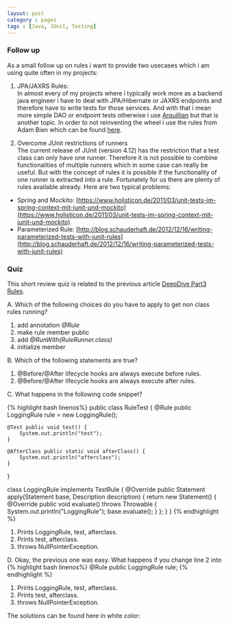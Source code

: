 ```yaml
---
layout: post
category : pages
tags : [Java, JUnit, Testing]
---
```


### Follow up

As a small follow up on rules i want to provide two usecases which i am using quite often in my projects: 

1. JPA/JAXRS Rules:<br/>
In almost every of my projects where i typically work more as a backend java engineer i have to deal with JPA/Hibernate or JAXRS endpoints and therefore 
have to write tests for those services. And with that i mean more simple DAO or endpoint tests otherwise i use [Arquillian](http://arquillian.org/) but that
is another topic. In order to not reinventing the wheel i use the rules from Adam Bien which can be found [here](https://github.com/AdamBien/rulz).
  
2. Overcome JUnit restrictions of runners <br/>
The current release of JUnit (version 4.12) has the restriction that a test class can only have one runner. Therefore it is not possible to combine 
functionalities of multiple runners which in some case can really be useful. But with the concept of rules it is possible if the functionality 
 of one runner is extracted into a rule. Fortunately for us there are plenty of rules available already. Here are two typical problems: 

* Spring and Mockito: [https://www.holisticon.de/2011/03/unit-tests-im-spring-context-mit-junit-und-mockito](https://www.holisticon.de/2011/03/unit-tests-im-spring-context-mit-junit-und-mockito) 
* Parameterized Rule: [http://blog.schauderhaft.de/2012/12/16/writing-parameterized-tests-with-junit-rules](http://blog.schauderhaft.de/2012/12/16/writing-parameterized-tests-with-junit-rules) 

### Quiz

This short review quiz is related to the previous article [DeepDive Part3 Rules](http://alexbischof.github.io/JUnit-DeepDive-Part3-Rules/).

A. Which of the following choices do you have to apply to get non class rules running?
  
  1. add annotation *@Rule*
  2. make rule member public
  3. add *@RunWith(RuleRunner.class)*
  4. initialize member
  
B. Which of the following statements are true?
 
  1. @Before/@After lifecycle hooks are always execute before rules.
  2. @Before/@After lifecycle hooks are always execute after rules.
 
C. What happens in the following code snippet?
 
{% highlight bash linenos%}
public class RuleTest {
    @Rule public LoggingRule rule = new LoggingRule();

    @Test public void test() {
        System.out.println("test");
    }

    @AfterClass public static void afterClass() {
        System.out.println("afterclass");
    }
}

class LoggingRule implements TestRule {
    @Override
    public Statement apply(Statement base, Description description) {
        return new Statement() {
            @Override
            public void evaluate() throws Throwable {
                System.out.println("LoggingRule");
                base.evaluate();
            }
        };
    }
}
{% endhighlight %}
 
  1. Prints LoggingRule, test, afterclass.
  2. Prints test, afterclass.
  3. throws NullPointerException.
  
D. Okay, the previous one was easy. What happens if you change line 2 into
{% highlight bash linenos%}
@Rule public LoggingRule rule;
{% endhighlight %}

  1. Prints LoggingRule, test, afterclass.
  2. Prints test, afterclass.
  3. throws NullPointerException.

The solutions can be found here in white color: <font color="white">A124; B2; C1; D2 </font>
 
 